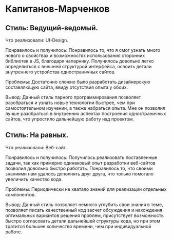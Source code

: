 # Капитанов-Марченков

## Стиль: Ведущий-ведомый.

Что реализовали: UI-Design.

Понравилось и получилось: Понравилось то, что я смог узнать много нового о свойствах и возможностях использования сторонних библиотек в JS, благодаря напарнику. Получилось довольно легко определиться с внешней структурой интерфейса, освоить детали внутреннего устройства одностраничных сайтов.

Проблемы: Достаточно сложно было разработать дизайнерскую составляющую сайта, ввиду отсутствия опыта у обоих.

Вывод: Данный стиль парного программирования позволяет разобраться и узнать новые технологии быстрее, чем при самостоятельном изучении, а также набраться опыта. Мне он позволил лучше разобраться в внутренних аспектах построения одностраничных сайтов, что упростило дальнейшую работу над проектом. 

## Стиль: На равных.

Что реализовали: Веб-сайт.

Понравилось и получилось: Получилось реализовать поставленные задачи, так как примерно одинаковый опыт разработки веб-сайтов позволил довольно быстро работать. Понравилось то, что своими знаниями нам удалось дополнять друг друга, что только помогало увеличить качество кода.

Проблемы: Периодически не хватало знаний для реализации отдельных компонентов.

Вывод: Данный стиль позволяет немного углубить свои знания в теме, позволяет писать качественный код засчет обсуждения и нахождения оптимальных вариантов решения проблем, присутствует возможность быстро согласовать детали дальнейшей структуры кода, но при этом тратится большее количество времени, чем при индивидуальной работе.
